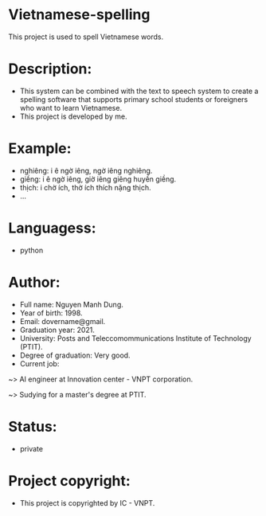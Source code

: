# Vietnamese-spelling
This project is used to spell Vietnamese words.
# Description:
* This system can be combined with the text to speech system to create a spelling software that supports primary school students or foreigners who want to learn Vietnamese.
* This project is developed by me.
# Example:
- nghiêng: i ê ngờ iêng, ngờ iêng nghiêng.
- giềng: i ê ngờ iêng, giờ iêng giêng huyền giềng.
- thịch: i chờ ích, thờ ích thích nặng thịch.
- ...

# Languagess:
- python

# Author:
- Full name: Nguyen Manh Dung. <br/>
- Year of birth: 1998. <br/>
- Email: dovername@gmail.<br/>
- Graduation year: 2021. <br/>
- University: Posts and Teleccomommunications Institute of Technology (PTIT). </br>
- Degree of graduation: Very good. </br>
- Current job: 
  
~> AI engineer at Innovation center - VNPT corporation.

~> Sudying for a master's degree at PTIT.

# Status:
- private

# Project copyright:
- This project is copyrighted by IC - VNPT.